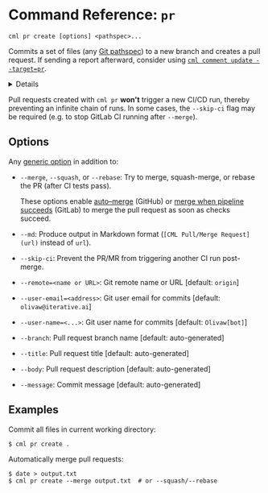 # Command Reference: `pr`

```usage
cml pr create [options] <pathspec>...
```

Commits a set of files (any
[Git pathspec](https://git-scm.com/docs/gitglossary#Documentation/gitglossary.txt-aiddefpathspecapathspec))
to a new branch and creates a pull request. If sending a report afterward,
consider using [`cml comment update --target=pr`](/doc/ref/comment#update).

<details>

### Click to see what happens under the hood.

```cli
$ cml pr create "**/*.py" "**/*.json"
```

is roughly equivalent to

```bash
SHA="$(git log -n1 --format=%h)"
BASE="$(git branch)"

git checkout "${BASE}-cml-pr-${SHA}"

if [[ $(git ls-remote --exit-code origin\
        "${BASE}-cml-pr-${SHA}" &>/dev/null) ]]; then
  # Branch already exists; Just print its PR URL.
  curl \
    -H "Accept: application/vnd.github.v3+json" \
    https://api.github.com/repos/${GITHUB_REPOSITORY}/pulls \
    | jq -r ".[] | select(.head.ref == '${BASE}-cml-pr-${SHA}') | .url"
else
  # Create branch & PR.
  git checkout -b "${BASE}-cml-pr-${SHA}"
  git add "**/*.py" "**/*.json"
  git commit -m "CML PR for ${SHA} [skip ci]"
  git push
  curl \
    -X POST \
    -H "Accept: application/vnd.github.v3+json" \
    https://api.github.com/repos/${GITHUB_REPOSITORY}/pulls \
    -d "{
      \"head\": \"${BASE}-cml-pr-${SHA}\",
      \"base\": \"${BASE}\",
      \"title\": \"CML PR for ${BASE} ${SHA}\",
      \"description\":
        \"Automated commits for\
          ${GITHUB_REPOSITORY}/commit/${SHA} created by CML.\"
    }" \
    | jq -r .url
fi
```

</details>

<admon type="info">

Pull requests created with `cml pr` **won't** trigger a new CI/CD run, thereby
preventing an infinite chain of runs. In some cases, the `--skip-ci` flag may be
required (e.g. to stop GitLab CI running after `--merge`).

</admon>

## Options

Any [generic option](/doc/ref) in addition to:

- `--merge`, `--squash`, or `--rebase`: Try to merge, squash-merge, or rebase
  the PR (after CI tests pass).

  <admon type="info">

  These options enable [auto–merge] (GitHub) or [merge when pipeline succeeds]
  (GitLab) to merge the pull request as soon as checks succeed.

  </admon>

- `--md`: Produce output in Markdown format (`[CML Pull/Merge Request](url)`
  instead of `url`).

- `--skip-ci`: Prevent the PR/MR from triggering another CI run post-merge.

- `--remote=<name or URL>`: Git remote name or URL [default: `origin`]

- `--user-email=<address>`: Git user email for commits [default:
  `olivaw@iterative.ai`]

- `--user-name=<...>`: Git user name for commits [default: `Olivaw[bot]`]

- `--branch`: Pull request branch name [default: auto-generated]

- `--title`: Pull request title [default: auto-generated]

- `--body`: Pull request description [default: auto-generated]

- `--message`: Commit message [default: auto-generated]

[auto–merge]:
  https://docs.github.com/en/pull-requests/collaborating-with-pull-requests/incorporating-changes-from-a-pull-request/automatically-merging-a-pull-request
[merge when pipeline succeeds]:
  https://docs.gitlab.com/ee/user/project/merge_requests/merge_when_pipeline_succeeds.html

## Examples

Commit all files in current working directory:

```cli
$ cml pr create .
```

Automatically merge pull requests:

```cli
$ date > output.txt
$ cml pr create --merge output.txt  # or --squash/--rebase
```
